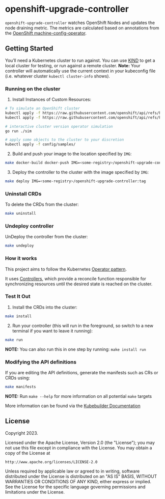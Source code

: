 # openshift-upgrade-controller

`openshift-upgrade-controller` watches OpenShift Nodes and updates the node draining metric.
The metrics are calculated based on annotations from the [OpenShift machine-config-operator](https://github.com/openshift/machine-config-operator).

## Getting Started
You’ll need a Kubernetes cluster to run against. You can use [KIND](https://sigs.k8s.io/kind) to get a local cluster for testing, or run against a remote cluster.
**Note:** Your controller will automatically use the current context in your kubeconfig file (i.e. whatever cluster `kubectl cluster-info` shows).

### Running on the cluster
1. Install Instances of Custom Resources:

```sh
# To simulate an OpenShift cluster
kubectl apply -f https://raw.githubusercontent.com/openshift/api/refs/heads/release-4.16/config/v1/zz_generated.crd-manifests/0000_00_cluster-version-operator_01_clusterversions-Default.crd.yaml
kubectl apply -f https://raw.githubusercontent.com/openshift/api/refs/heads/release-4.16/machineconfiguration/v1/zz_generated.crd-manifests/0000_80_machine-config_01_machineconfigpools-Default.crd.yaml

# interactive cluster version operator simulation
go run ./sim

# apply some objects to the cluster to your discretion
kubectl apply -f config/samples/
```

2. Build and push your image to the location specified by `IMG`:

```sh
make docker-build docker-push IMG=<some-registry>/openshift-upgrade-controller:tag
```

3. Deploy the controller to the cluster with the image specified by `IMG`:

```sh
make deploy IMG=<some-registry>/openshift-upgrade-controller:tag
```

### Uninstall CRDs
To delete the CRDs from the cluster:

```sh
make uninstall
```

### Undeploy controller
UnDeploy the controller from the cluster:

```sh
make undeploy
```

### How it works
This project aims to follow the Kubernetes [Operator pattern](https://kubernetes.io/docs/concepts/extend-kubernetes/operator/).

It uses [Controllers](https://kubernetes.io/docs/concepts/architecture/controller/),
which provide a reconcile function responsible for synchronizing resources until the desired state is reached on the cluster.

### Test It Out
1. Install the CRDs into the cluster:

```sh
make install
```

2. Run your controller (this will run in the foreground, so switch to a new terminal if you want to leave it running):

```sh
make run
```

**NOTE:** You can also run this in one step by running: `make install run`

### Modifying the API definitions
If you are editing the API definitions, generate the manifests such as CRs or CRDs using:

```sh
make manifests
```

**NOTE:** Run `make --help` for more information on all potential `make` targets

More information can be found via the [Kubebuilder Documentation](https://book.kubebuilder.io/introduction.html)

## License

Copyright 2023.

Licensed under the Apache License, Version 2.0 (the "License");
you may not use this file except in compliance with the License.
You may obtain a copy of the License at

    http://www.apache.org/licenses/LICENSE-2.0

Unless required by applicable law or agreed to in writing, software
distributed under the License is distributed on an "AS IS" BASIS,
WITHOUT WARRANTIES OR CONDITIONS OF ANY KIND, either express or implied.
See the License for the specific language governing permissions and
limitations under the License.

